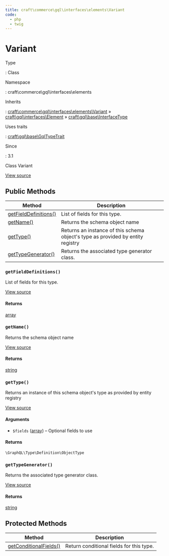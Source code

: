 ```yaml
---
title: craft\commerce\gql\interfaces\elements\Variant
code:
  - php
  - twig
---
```


# Variant

Type

:   Class

Namespace

:   craft\commerce\gql\interfaces\elements

Inherits

:   [craft\commerce\gql\interfaces\elements\Variant](craft-commerce-gql-interfaces-elements-variant.md) &raquo;
[craft\gql\interfaces\Element](https://docs.craftcms.com/api/v3/craft-gql-interfaces-element.html) &raquo;
[craft\gql\base\InterfaceType](https://docs.craftcms.com/api/v3/craft-gql-base-interfacetype.html)

Uses traits

:   [craft\gql\base\GqlTypeTrait](https://docs.craftcms.com/api/v3/craft-gql-base-gqltypetrait.html)

Since

:   3.1



Class Variant





[View source](https://github.com/craftcms/commerce/blob/master/src/gql/interfaces/elements/Variant.php)






## Public Methods

| Method                                                                                                | Description
| ----------------------------------------------------------------------------------------------------- | -------------------------------------------------------------------------------
| [getFieldDefinitions()](craft-commerce-gql-interfaces-elements-variant.md#method-getfielddefinitions) | List of fields for this type.
| [getName()](craft-commerce-gql-interfaces-elements-variant.md#method-getname)                         | Returns the schema object name
| [getType()](craft-commerce-gql-interfaces-elements-variant.md#method-gettype)                         | Returns an instance of this schema object's type as provided by entity registry
| [getTypeGenerator()](craft-commerce-gql-interfaces-elements-variant.md#method-gettypegenerator)       | Returns the associated type generator class.

### `getFieldDefinitions()`





List of fields for this type.








[View source](https://github.com/craftcms/commerce/blob/master/src/gql/interfaces/elements/Variant.php#L69-L163)



#### Returns

[array](http://php.net/language.types.array)



### `getName()`





Returns the schema object name








[View source](https://github.com/craftcms/commerce/blob/master/src/gql/interfaces/elements/Variant.php#L61-L64)



#### Returns

[string](http://php.net/language.types.string)



### `getType()`





Returns an instance of this schema object's type as provided by entity registry








[View source](https://github.com/craftcms/commerce/blob/master/src/gql/interfaces/elements/Variant.php#L38-L56)


#### Arguments

- `$fields` ([array](http://php.net/language.types.array)) – Optional fields to use

#### Returns

`\GraphQL\Type\Definition\ObjectType`



### `getTypeGenerator()`





Returns the associated type generator class.








[View source](https://github.com/craftcms/commerce/blob/master/src/gql/interfaces/elements/Variant.php#L30-L33)



#### Returns

[string](http://php.net/language.types.string)





## Protected Methods

| Method                                                                                                                                                           | Description
| ---------------------------------------------------------------------------------------------------------------------------------------------------------------- | ----------------------------------------
| [getConditionalFields()](https://docs.craftcms.com/api/v3/craft-gql-base-gqltypetrait.html#method-getconditionalfields "Defined by craft\gql\base\GqlTypeTrait") | Return conditional fields for this type.






